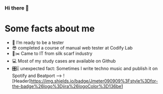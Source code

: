 ### Hi there 👋

# Some facts about me
- 🌱 I’m ready to be a tester
- 😎 completed a course of manual web tester at Codify Lab
- 📐✂️ Came to IT from silk scarf industry
- 💻 Most of my study cases are available on Github
- 🎛️🎚️ unexpected fact: Sometimes I write techno music and publish it on Spotify and Beatport
-->
![Header]https://img.shields.io/badge/Jmeter090909%3Fstyle%3Dfor-the-badge%26logo%3Djira%26logoColor%3D136be1
